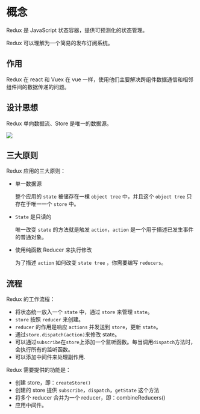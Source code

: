 # 概念

Redux 是 JavaScript 状态容器，提供可预测化的状态管理。

Redux 可以理解为一个简易的发布订阅系统。

## 作用

Redux 在 react 和 Vuex 在 vue 一样，使用他们主要解决跨组件数据通信和相邻组件间的数据传递的问题。

## 设计思想

Redux 单向数据流、Store 是唯一的数据源。

<img class="preview" src="https://pic-1254114567.cos.ap-shanghai.myqcloud.com/blog/react/redux.png">

## 三大原则

Redux 应用的三大原则：

- 单一数据源

  整个应用的 `state` 被储存在一棵 `object tree` 中，并且这个 `object tree` 只存在于唯一一个 `store` 中。

- `State` 是只读的

  唯一改变 `state` 的方法就是触发 `action`，`action` 是一个用于描述已发生事件的普通对象。

- 使用纯函数 Reducer 来执行修改

  为了描述 `action` 如何改变 `state tree` ，你需要编写 `reducers`。

## 流程

Redux 的工作流程：

- 将状态统一放入一个 `state` 中，通过 `store` 来管理 `state`。
- `store` 按照 `reducer` 来创建。
- `reducer` 的作用是响应 `actions` 并发送到 `store`，更新 `state`。
- 通过`store.dispatch(action)`来修改 state。
- 可以通过`subscribe`在`store`上添加一个监听函数。每当调用`dispatch`方法时，会执行所有的监听函数。
- 可以添加中间件来处理副作用.

Redux 需要提供的功能是：

- 创建 store，即：`createStore()`
- 创建的 store 提供 `subscribe`，`dispatch`，`getState` 这个方法
- 将多个 reducer 合并为一个 reducer，即：combineReducers()
- 应用中间件。

